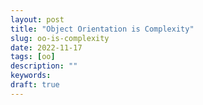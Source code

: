 ```yaml
---
layout: post
title: "Object Orientation is Complexity"
slug: oo-is-complexity
date: 2022-11-17
tags: [oo]
description: ""
keywords:
draft: true
---
```


